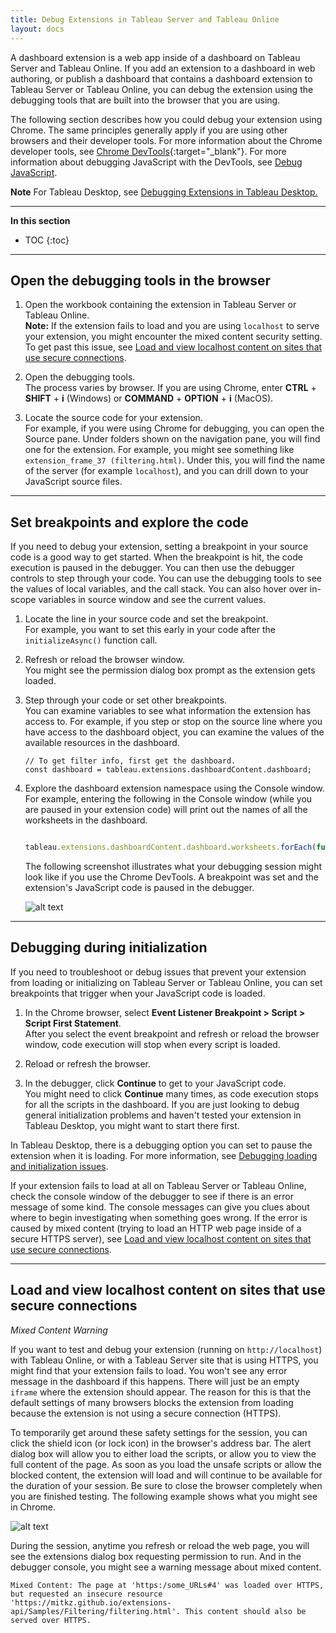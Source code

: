```yaml
---
title: Debug Extensions in Tableau Server and Tableau Online 
layout: docs
---
```


A dashboard extension is a web app inside of a dashboard on Tableau Server and Tableau Online. If you add an extension to a dashboard in web authoring, or publish a dashboard that contains a dashboard extension to Tableau Server or Tableau Online, you can debug the extension using the debugging tools that are built into the browser that you are using.

The following section describes how you could debug your extension using Chrome. The same principles generally apply if you are using other browsers and their developer tools. For more information about the Chrome developer tools, see [Chrome DevTools](https://developers.google.com/web/tools/chrome-devtools/){:target="_blank"}. For more information about debugging JavaScript with the DevTools, see [Debug JavaScript](https://developers.google.com/web/tools/chrome-devtools/javascript/).  

<div class="alert alert-info"><b>Note</b> For Tableau Desktop, see <a href= "/extensions-api/docs/trex_debugging.html">Debugging Extensions in Tableau Desktop.</a></div>

---
**In this section**

* TOC
{:toc}



---

## Open the debugging tools in the browser

1. Open the workbook containing the extension in Tableau Server or Tableau Online.
   <br/>**Note:** If the extension fails to load and you are using `localhost` to serve your extension, you might encounter the mixed content security setting. To get past this issue, see [Load and view localhost content on sites that use secure connections]({{site.baseurl}}/docs/trex_debug_server.html#load-and-view-localhost-content-on-sites-that-use-secure-connections).

2. Open the debugging tools. <br/>
The process varies by browser. If you are using Chrome, enter **CTRL** + **SHIFT** + **i** (Windows) or **COMMAND** + **OPTION** + **i** (MacOS). 

3. Locate the source code for your extension. <br/>
For example, if you were using Chrome for debugging, you can open the Source pane. Under folders shown on the navigation pane, you will find one for the extension. For example, you might see something like `extension_frame_37 (filtering.html)`.
Under this, you will find the name of the server (for example `localhost`), and you can drill down to your JavaScript source files.

---

## Set breakpoints and explore the code

If you need to debug your extension, setting a breakpoint in your source code is a good way to get started. When the breakpoint is hit, the code execution is paused in the debugger. You can then use the debugger controls to step through your code. You can use the debugging tools to see the values of local variables, and the call stack. You can also hover over in-scope variables in source window and see the current values.

1. Locate the line in your source code and set the breakpoint. 
<br/>For example, you want to set this early in your code after the `initializeAsync()` function call.

2. Refresh or reload the browser window. <br/> 
You might see the permission dialog box prompt as the extension gets loaded.

3. Step through your code or set other breakpoints. <br/>
You can examine variables to see what information the extension has access to. For example, if you step or stop on the source line where you have access to the dashboard object, you can examine the values of the available resources in the dashboard. 

    ```javascript/
    // To get filter info, first get the dashboard.
    const dashboard = tableau.extensions.dashboardContent.dashboard;
    ```

4. Explore the dashboard extension namespace using the Console window. <br/> 
For example, entering the following in the Console window (while you are paused in your extension code) will print out the names of all the worksheets in the dashboard.


    ```javascript

    tableau.extensions.dashboardContent.dashboard.worksheets.forEach(function (worksheet){console.log(worksheet.name)})

    ```
    The following screenshot illustrates what your debugging session might look like if you use the Chrome DevTools. A breakpoint was set and the extension's JavaScript code is paused in the debugger.


    ![alt text]({{site.baseurl}}/assets/server_dbg_chrome.png "Chrome DevTools showing a the debugger paused on an extension breakpoint")



---

## Debugging during initialization

If you need to troubleshoot or debug issues that prevent your extension from loading or initializing on Tableau Server or Tableau Online, you can set breakpoints that trigger when your JavaScript code is loaded.

1. In the Chrome browser, select **Event Listener Breakpoint > Script > Script First Statement**. <br/>
After you select the event breakpoint and refresh or reload the browser window, code execution will stop when every script is loaded.

2. Reload or refresh the browser. <br/>

3. In the debugger, click **Continue** to get to your JavaScript code.<br/>
You might need to click **Continue** many times, as code execution stops for all the scripts in the dashboard. If you are just looking to debug general initialization problems and haven't tested your extension in Tableau Desktop, you might want to start there first.

In Tableau Desktop, there is a debugging option you can set to pause the extension when it is loading. For more information, see [Debugging loading and initialization issues]({{site.baseurl}}/docs/trex_debugging.html#debugging-loading-and-initialization-issues). 

If your extension fails to load at all on Tableau Server or Tableau Online, check the console window of the debugger to see if there is an error message of some kind. The console messages can give you clues about where to begin investigating when something goes wrong. If the error is caused by mixed content (trying to load an HTTP web page inside of a secure HTTPS server), see [Load and view localhost content on sites that use secure connections]({{site.baseurl}}/docs/trex_debug_server.html#load-and-view-localhost-content-on-sites-that-use-secure-connections).


---

## Load and view localhost content on sites that use secure connections

*Mixed Content Warning*

If you want to test and debug your extension (running on `http://localhost`) with Tableau Online, or with a Tableau Server site that is using HTTPS, you might find that your extension fails to load. You won't see any error message in the dashboard if this happens. There will just be an empty `iframe` where the extension should appear. The reason for this is that the default settings of many browsers blocks the extension from loading because the extension is not using a secure connection (HTTPS).

To temporarily get around these safety settings for the session, you can click the shield icon (or lock icon) in the browser's address bar. The alert dialog box will allow you to either load the scripts, or allow you to view the full content of the page. As soon as you load the unsafe scripts or allow the blocked content, the extension will load and will continue to be available for the duration of your session. Be sure to close the browser completely when you are finished testing. The following example shows what you might see in Chrome. 
<br/>

![alt text]({{site.baseurl}}/assets/online_blocked_extension.png "Chrome browser showing alert when extension running on a localhost server")


During the session, anytime you refresh or reload the web page, you will see the extensions dialog box requesting permission to run. And in the debugger console, you might see a warning message about mixed content.

```
Mixed Content: The page at 'https:/some_URLs#4' was loaded over HTTPS, but requested an insecure resource 'https://mitkz.github.io/extensions-api/Samples/Filtering/filtering.html'. This content should also be served over HTTPS.

```

